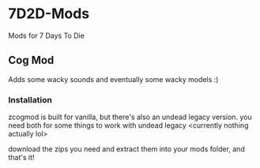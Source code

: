 # 7D2D-Mods
Mods for 7 Days To Die

## Cog Mod
Adds some wacky sounds and eventually some wacky models :)

### Installation
zcogmod is built for vanilla, but there's also an undead legacy version. you need both for some things to work with undead legacy \<currently nothing actually lol>

download the zips you need and extract them into your mods folder, and that's it!
